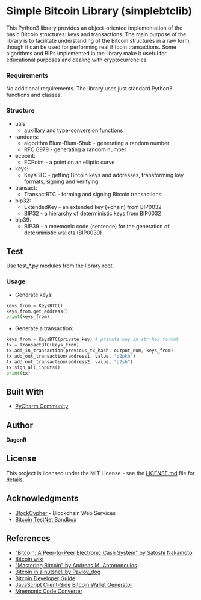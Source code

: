 # Simple Bitcoin Library (simplebtclib)

This Python3 library provides an object-oriented implementation of the basic Bitcoin 
structures: keys and transactions. The main purpose of the library is to facilitate 
understanding of the Bitcoin structures in a raw form, though it can be used for 
performing real Bitcoin transactions. Some algorithms and BIPs implemented in the 
library make it useful for educational purposes and dealing with cryptocurrencies.


### Requirements

No additional requirements.
The library uses just standard Python3 functions and classes.


### Structure

* utils: 
  * auxillary and type-conversion functions
* randoms: 
  * algorithm Blum-Blum-Shub - generating a random number
  * RFC 6979 - generating a random number
* ecpoint:
  * ECPoint - a point on an elliptic curve
* keys:
  * KeysBTC - getting Bitcoin keys and addresses, transforming key formats, signing and verifying
* transact:
  * TransactBTC - forming and signing Bitcoin transactions
* bip32:
  * ExtendedKey - an extended key (+chain) from BIP0032
  * BIP32 - a hierarchy of deterministic keys from BIP0032
* bip39:
  * BIP39 - a mnemonic code (sentence) for the generation of deterministic wallets (BIP0039)


## Test

Use test_\*.py modules from the library root.


### Usage

 * Generate keys:
```python
keys_from = KeysBTC()
keys_from.get_address()
print(keys_from)

```

 * Generate a transaction:
```python
keys_from = KeysBTC(private_key) # private key in str-hex format
tx = TransactBTC(keys_from)
tx.add_in_transaction(previous_tx_hash, output_num, keys_from)
tx.add_out_transaction(address1, value, "p2pkh")
tx.add_out_transaction(address2, value, "p2sh")
tx.sign_all_inputs()
print(tx)
```

       
## Built With

* [PyCharm Community](https://www.jetbrains.com/pycharm/)


## Author

**DagonR**


## License

This project is licensed under the MIT License - see the [LICENSE.md](LICENSE.md) file for details.


## Acknowledgments
  * [BlockCypher](https://www.blockcypher.com) - Blockchain Web Services
  * [Bitcoin TestNet Sandbox](https://testnet.manu.backend.hamburg)

## References
  * ["Bitcoin: A Peer-to-Peer Electronic Cash System" by Satoshi Nakamoto](https://bitcoin.org/bitcoin.pdf)
  * [Bitcoin wiki](https://en.bitcoin.it/wiki/Main_Page)
  * ["Mastering Bitcoin" by Andreas M. Antonopoulos](http://chimera.labs.oreilly.com/books/1234000001802/ch01.html#_getting_started)
  * [Bitcoin in a nutshell by Pavlov_dog](https://habrahabr.ru/post/319868/)
  * [Bitcoin Developer Guide](https://bitcoin.org/en/developer-guide)
  * [JavaScript Client-Side Bitcoin Wallet Generator](https://www.bitaddress.org)
  * [Mnemonic Code Converter](https://iancoleman.io/bip39/)


